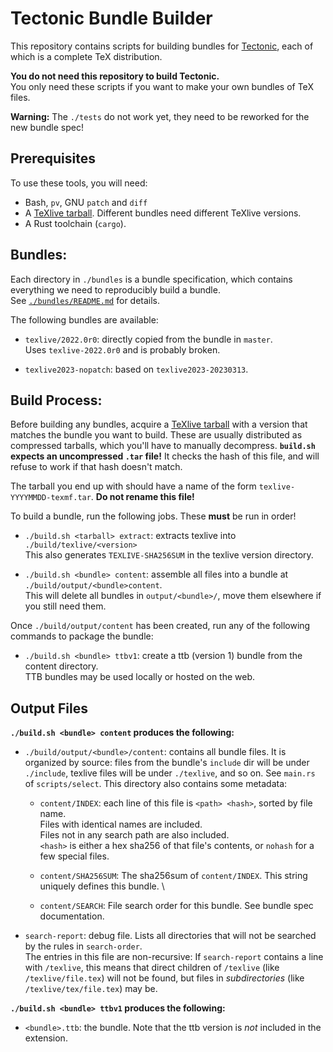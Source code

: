# Tectonic Bundle Builder

This repository contains scripts for building bundles for
[Tectonic](https://tectonic-typesetting.github.io), each of which is a complete TeX distribution.

**You do not need this repository to build Tectonic.** \
You only need these scripts if you want to make your own bundles of TeX files.

**Warning:** The `./tests` do not work yet, they need to be reworked for the new bundle spec!





## Prerequisites

To use these tools, you will need:

- Bash, `pv`, GNU `patch` and `diff`
- A [TeXlive tarball](https://tug.org/texlive/acquire-tar.html). Different bundles need different TeXlive versions.
- A Rust toolchain (`cargo`).




## Bundles:
Each directory in `./bundles` is a bundle specification, which contains everything we need to reproducibly build a bundle.\
See [`./bundles/README.md`](./bundles/README.md) for details.

The following bundles are available:
 - `texlive/2022.0r0`: directly copied from the bundle in `master`. \
 Uses `texlive-2022.0r0` and is probably broken.

 - `texlive2023-nopatch`: based on `texlive2023-20230313`.






## Build Process:
Before building any bundles, acquire a [TeXlive tarball](https://tug.org/texlive/acquire-tar.html) with a version that matches the bundle you want to build. These are usually distributed as compressed tarballs, which you'll have to manually decompress. **`build.sh` expects an uncompressed `.tar` file!** It checks the hash of this file, and will refuse to work if that hash doesn't match.

The tarball you end up with should have a name of the form `texlive-YYYYMMDD-texmf.tar`. **Do not rename this file!**



To build a bundle, run the following jobs. These **must** be run in order!

 - `./build.sh <tarball> extract`: extracts texlive into `./build/texlive/<version>`\
  This also generates `TEXLIVE-SHA256SUM` in the texlive version directory.

 - `./build.sh <bundle> content`: assemble all files into a bundle at `./build/output/<bundle>content`.\
  This will delete all bundles in `output/<bundle>/`, move them elsewhere if you still need them.

Once `./build/output/content` has been created, run any of the following commands to package the bundle:

 - `./build.sh <bundle> ttbv1`: create a ttb (version 1) bundle from the content directory.\
  TTB bundles may be used locally or hosted on the web.


## Output Files


**`./build.sh <bundle> content` produces the following:**
 - `./build/output/<bundle>/content`: contains all bundle files. It is organized by source: files from the bundle's `include` dir will be under `./include`, texlive files will be under `./texlive`, and so on. See `main.rs` of `scripts/select`.
 This directory also contains some metadata:

   - `content/INDEX`: each line of this file is `<path> <hash>`, sorted by file name.\
   Files with identical names are included.\
   Files not in any search path are also included.\
   `<hash>` is either a hex sha256 of that file's contents, or `nohash` for a few special files.

   - `content/SHA256SUM`: The sha256sum of `content/INDEX`. This string uniquely defines this bundle. \

   - `content/SEARCH`: File search order for this bundle. See bundle spec documentation.

 - `search-report`: debug file. Lists all directories that will not be searched by the rules in `search-order`.\
  The entries in this file are non-recursive: If `search-report` contains a line with `/texlive`, this means that direct children of `/texlive` (like `/texlive/file.tex`) will not be found, but files in *subdirectories* (like `/texlive/tex/file.tex`) may be.


**`./build.sh <bundle> ttbv1` produces the following:**
 - `<bundle>.ttb`: the bundle. Note that the ttb version is *not* included in the extension.